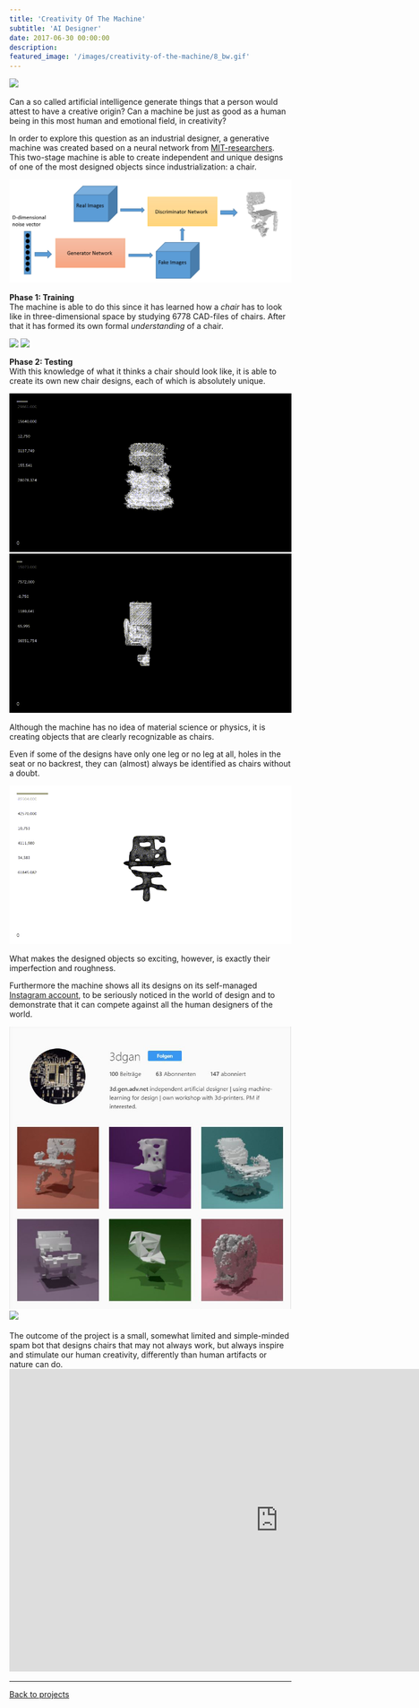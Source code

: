 ```yaml
---
title: 'Creativity Of The Machine'
subtitle: 'AI Designer'
date: 2017-06-30 00:00:00
description: 
featured_image: '/images/creativity-of-the-machine/8_bw.gif'
---
```


![](/images/creativity-of-the-machine/171025-23_49_44_v2_seed_352_0001.png#full)


Can a so called artificial intelligence generate things that a person would attest to have a creative origin? Can a machine be just as good as a human being in this most human and emotional field, in creativity?

In order to explore this question as an industrial designer, a generative machine was created based on a neural network from [MIT-researchers](http://3dgan.csail.mit.edu/).
This two-stage machine is able to create independent and unique designs of one of the most designed objects since industrialization: a chair.


![](/images/creativity-of-the-machine/0_CpA-BuAtKl6SrrZ8_.jpg)

**Phase 1: Training** <br/>
The machine is able to do this since it has learned how a *chair* has to look like in three-dimensional space by studying 6778 CAD-files of chairs. After that it has formed its own formal *understanding* of a chair.


<div class="gallery" data-columns="2">
	<img src="/images/creativity-of-the-machine/mturk_renderings_bwh.gif">
	<img src="/images/creativity-of-the-machine/5.gif">
</div>

**Phase 2: Testing** <br/>
With this knowledge of what it thinks a chair should look like, it is able to create its own new chair designs, each of which is  absolutely unique.



<div class="gallery" data-columns="2">
	<img src="/images/creativity-of-the-machine/8_bw.gif">
	<img src="/images/creativity-of-the-machine/9_.gif">
</div>

Although the machine has no idea of material science or physics, it is creating objects that are clearly recognizable as chairs.

Even if some of the designs have only one leg or no leg at all, holes in the seat or no backrest, they can (almost) always be identified as chairs without a doubt.

![](/images/creativity-of-the-machine/190307_01-09-38_ss.gif)

<!-- <div class="gallery" data-columns="2">
	<img src="/images/creativity-of-the-machine/190307_01-09-38_ss.gif">
	<img src="/images/creativity-of-the-machine/190307_10-22-22_s.gif">
</div> -->

What makes the designed objects so exciting, however, is exactly their  imperfection and roughness.

Furthermore the machine shows all its designs on its self-managed [Instagram account](https://www.instagram.com/3dgan/), to be seriously noticed in the world of design and to demonstrate that it can compete against all the human designers of the world.
<div class="gallery" data-columns="2">
	<img src="/images/creativity-of-the-machine/Unbenannt2.JPG">
	<img src="/images/creativity-of-the-machine/insta1080_.gif">
</div>

<br/>
The outcome of the project is a small, somewhat limited and simple-minded spam bot that designs chairs that may not always work, but always inspire and stimulate our human creativity, differently than human artifacts or nature can do.
<br/>

<iframe src="https://player.vimeo.com/video/271288204?color=ffffff&byline=0&portrait=0" width="960" height="540" frameborder="0" allow="autoplay; fullscreen" allowfullscreen></iframe>

---

<a href="/#"  class="button button--small">Back to projects</a>

